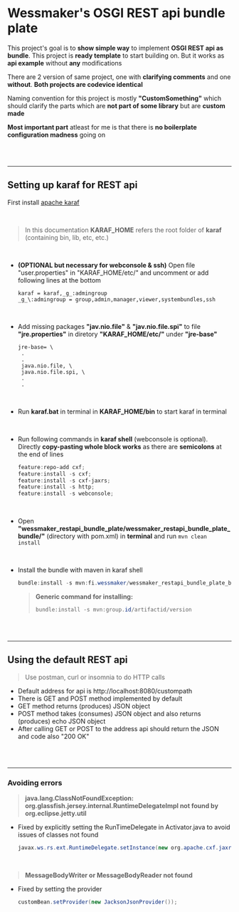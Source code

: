 Wessmaker's OSGI REST api bundle plate
==========


 This project's goal is to **show simple way** to implement **OSGI REST api as bundle**. This project is **ready template** to start building on. But it works as **api example** without **any** modifications


 There are 2 version of same project, one with **clarifying comments** and one **without**. **Both projects are codevice identical**


 Naming convention for this project is mostly **"CustomSomething"** which should clarify the parts which are **not part of some library** but are **custom made**


 **Most important part** atleast for me is that there is **no boilerplate configuration madness** going on


<br>
<br>

***
## Setting up karaf for REST api 

 First install [apache karaf](https://karaf.apache.org/download.html)

<br>

 >In this documentation **KARAF_HOME** refers the root folder of **karaf** (containing bin, lib, etc, etc.)

<br>

- **(OPTIONAL but necessary for webconsole & ssh)** Open file "user.properties" in "KARAF_HOME/etc/" and uncomment or add following lines at the bottom 
   ```properties
   karaf = karaf,_g_:admingroup
   _g_\:admingroup = group,admin,manager,viewer,systembundles,ssh
   ```
<br>


- Add missing packages **"jav.nio.file"** & **"jav.nio.file.spi"** to file **"jre.properties"** in diretory **"KARAF_HOME/etc/"** under **"jre-base"**
   ```properties
   jre-base= \
    .
    .
    java.nio.file, \
    java.nio.file.spi, \
    .
    .
   ```
<br>

- Run **karaf.bat** in terminal in **KARAF_HOME/bin** to start karaf in terminal

<br>

- Run following commands in **karaf shell** (webconsole is optional). Directly **copy-pasting whole block works** as there are **semicolons** at the end of lines
   ```powershell
   feature:repo-add cxf;
   feature:install -s cxf;
   feature:install -s cxf-jaxrs;
   feature:install -s http;
   feature:install -s webconsole;   
   ```

<br>

- Open **"wessmaker_restapi_bundle_plate/wessmaker_restapi_bundle_plate_bundle/"** (directory with pom.xml) in **terminal** and run `mvn clean install`

<br>

- Install the bundle with maven in karaf shell
  ```powershell
  bundle:install -s mvn:fi.wessmaker/wessmaker_restapi_bundle_plate_bundle/1.0.0
  ```

   >**Generic command for installing:**  
   >```powershell
   >bundle:install -s mvn:group.id/artifactid/version
   >```


<br>
<br>


***
## Using the default REST api 
> Use postman, curl or insomnia to do HTTP calls

- Default address for api is http://localhost:8080/custompath
- There is GET and POST method implemented by default
- GET method returns (produces) JSON object 
- POST method takes (consumes) JSON object and also returns (produces) echo JSON object
- After calling GET or POST to the address api should return the JSON and code also "200 OK"


<br>
<br>


***
### Avoiding errors 

> **java.lang.ClassNotFoundException: org.glassfish.jersey.internal.RuntimeDelegateImpl not found by org.eclipse.jetty.util**
-  Fixed by explicitly setting the RunTimeDelegate in Activator.java to avoid issues of classes not found
   ```java
   javax.ws.rs.ext.RuntimeDelegate.setInstance(new org.apache.cxf.jaxrs.impl.RuntimeDelegateImpl());
   ```

<br>

> **MessageBodyWriter or MessageBodyReader not found**
- Fixed by setting the provider
   ```java
   customBean.setProvider(new JacksonJsonProvider());
   ```
